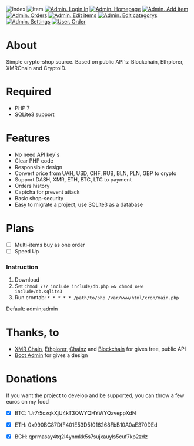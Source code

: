 ![Index](https://i.imgur.com/axwIbbW.png)
![Item](https://i.imgur.com/t3VQvis.png)
[![Admin. Login In](https://i.imgur.com/QYONd7Rm.png)](https://i.imgur.com/QYONd7R.png)
[![Admin. Homepage](https://i.imgur.com/SlqZ2Fom.png)](https://i.imgur.com/SlqZ2Fo.png)
[![Admin. Add item](https://i.imgur.com/MrJUWT7m.png)](https://i.imgur.com/MrJUWT7.png)
[![Admin. Orders](https://i.imgur.com/vZC9cspm.png)](https://i.imgur.com/vZC9csp.png)
[![Admin. Edit items](https://i.imgur.com/uCYuOErm.png)](https://i.imgur.com/uCYuOEr.png)
[![Admin. Edit categorys](https://i.imgur.com/gjf7rm7m.png)](https://i.imgur.com/gjf7rm7.png)
[![Admin. Settings](https://i.imgur.com/Sgwzcipm.png)](https://i.imgur.com/Sgwzcip.png)
[![User. Order](https://i.imgur.com/2h1LD5zm.png)](https://i.imgur.com/2h1LD5z.png)

# About
Simple crypto-shop source. Based on public API\`s: Blockchain, Ethplorer, XMRChain and CryptoID.

# Required
- PHP 7
- SQLite3 support

# Features
- No need API key\`s
- Clear PHP code
- Responsible design
- Convert price from UAH, USD, CHF, RUB, BLN, PLN, GBP to crypto
- Support DASH, XMR, ETH, BTC, LTC to payment
- Orders history
- Captcha for prevent attack
- Basic shop-security
- Easy to migrate a project, use SQLite3 as a database

# Plans
- [ ] Multi-items buy as one order
- [ ] Speed Up

### Instruction
1. Download
2. Set `chmod 777 include include/db.php && chmod o+w include/db.sqlite3`
3. Run crontab: `* * * * * /path/to/php /var/www/html/cron/main.php`

Default: admin;admin

# Thanks, to
- [XMR Chain](https://xmrchain.net/), [Ethplorer](https://ethplorer.io/), [Chainz](https://chainz.cryptoid.info/) and [Blockchain](https://www.blockchain.com/) for gives free, public API
- [Boot Admin](https://bootadmin.net/) for gives a design


# Donations
If you want the project to develop and be supported, you can throw a few euros on my food
- [x] BTC: 1Jr7r5czqkXjU4kT3QWYQHYWYQaveppXdN
- [x] ETH: 0x990BC87DfF401E53D5f016268FbB10A0aE370DEd
- [x] BCH: qprmasay4tq2l4ynmkk5s7sujxauyls5cuf7kp2zdz

